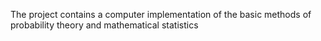 The project contains a computer implementation of the basic methods of probability theory and mathematical statistics
